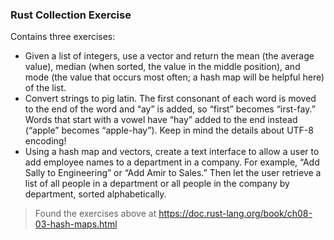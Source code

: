 ### Rust Collection Exercise
Contains three exercises:
- Given a list of integers, use a vector and return the mean (the average value), median (when sorted, the value in the middle position), and mode (the value that occurs most often; a hash map will be helpful here) of the list.
- Convert strings to pig latin. The first consonant of each word is moved to the end of the word and “ay” is added, so “first” becomes “irst-fay.” Words that start with a vowel have “hay” added to the end instead (“apple” becomes “apple-hay”). Keep in mind the details about UTF-8 encoding!
- Using a hash map and vectors, create a text interface to allow a user to add employee names to a department in a company. For example, “Add Sally to Engineering” or “Add Amir to Sales.” Then let the user retrieve a list of all people in a department or all people in the company by department, sorted alphabetically.

> Found the exercises above at https://doc.rust-lang.org/book/ch08-03-hash-maps.html